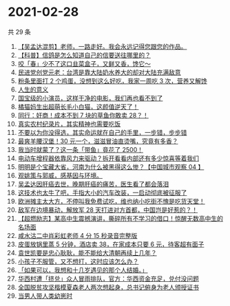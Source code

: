 # 2021-02-28

共 29 条

<!-- BEGIN ZHIHUVIDEO -->
<!-- 最后更新时间 Sun Feb 28 2021 21:09:30 GMT+0800 (CST) -->
1. [【吴孟达混剪】老师，一路走好。我会永远记得您跟您的作品。](https://www.zhihu.com/zvideo/1349060511577866240)
1. [【科普】信鸽是怎么知道自己的信要送往哪里的？](https://www.zhihu.com/zvideo/1349303366200352769)
1. [咬「春」少不了这口韭菜盒子，又鲜又香，馋它～](https://www.zhihu.com/zvideo/1349060515554066432)
1. [民进党创党元老：台湾是靠大陆奶水养大的却对大陆充满敌意](https://www.zhihu.com/zvideo/1349311796575182849)
1. [粉条里面打 2 个鸡蛋，没想到这么好吃，我家一周吃 3 次，营养又解馋](https://www.zhihu.com/zvideo/1349302397651595264)
1. [人生的意义](https://www.zhihu.com/zvideo/1349080747819679745)
1. [国宝级的小演员，这样干净的电影，我们再也看不到了](https://www.zhihu.com/zvideo/1348999719297916928)
1. [橘猫妈生出超萌长毛小白猫，这颜值逆天了！](https://www.zhihu.com/zvideo/1349049214748561408)
1. [同行：奸商！成本不到 7 块的草鱼你敢卖 28？！](https://www.zhihu.com/zvideo/1349012306861449216)
1. [真实农村纪录片，其实精神也需要吃饭](https://www.zhihu.com/zvideo/1348740220901289984)
1. [不要以为你没得选，其实命运就在自己的手里，一步错，步步错](https://www.zhihu.com/zvideo/1349367338316214272)
1. [最爽羊腰汉堡！30 元一个，滋滋冒油直烫嘴，究竟有多香？](https://www.zhihu.com/zvideo/1349411311399399424)
1. [我当时就蒙了？这一条「带鱼」竟花了 2500！](https://www.zhihu.com/zvideo/1348682436021268480)
1. [电动车增程器依靠风力来驱动？拆开看看内部还有多少惊喜等着我们](https://www.zhihu.com/zvideo/1349128980910469120)
1. [明明是个宝藏大省，河南为什么被黑得这么惨？【中国城市观察 04 】](https://www.zhihu.com/zvideo/1348989986222493696)
1. [观姚策与郭威，感基因与环境。](https://www.zhihu.com/zvideo/1349194642303422464)
1. [吴孟达因肝癌去世，晚期肝癌的痛苦，医生看了都会落泪](https://www.zhihu.com/zvideo/1349055910225084416)
1. [这技术也太牛了吧，手指大小的汽车改装，一启动彻底被征服了](https://www.zhihu.com/zvideo/1347935434425675776)
1. [欧洲摊主太大方，不停叫我免费试吃，维也纳小吃街不愧是吃货天堂！](https://www.zhihu.com/zvideo/1349094865548972032)
1. [敌军在边境暴动，解放军 28 天打进对方首都，中国岂是好惹的？！](https://www.zhihu.com/zvideo/1348297155237552128)
1. [【超燃励志】某高中生震撼演讲，撕碎所有不学习的借口！惊醒无数高中生的名场面](https://www.zhihu.com/zvideo/1348658888959610880)
1. [咸水沽二中肖彩虹老师  4 分 15 秒录音完整版](https://www.zhihu.com/zvideo/1348904018178187264)
1. [皮蛋放锅里蒸 5 分钟，酒店卖 38，在家成本只要 6 元，待客超有面子](https://www.zhihu.com/zvideo/1348923443786805248)
1. [袁世凯要是忠心耿耿，能不能给大清朝再续上几年？](https://www.zhihu.com/zvideo/1349078929949466625)
1. [小孩子不服管，又不想打，这时应该怎么办？](https://www.zhihu.com/zvideo/1348648330600239104)
1. [「如果可以，我想和十几岁遇见的那个人结婚。」](https://www.zhihu.com/zvideo/1348737590338801665)
1. [华西村遭「挤兑」众人冒雨排队，官方：华西资金充足，兑付没问题](https://www.zhihu.com/zvideo/1348638578759557120)
1. [全国脱贫攻坚楷模夏森老人两次想起身，总书记俯身为老人颁授证书](https://www.zhihu.com/zvideo/1348272015535693825)
1. [当男人带人类幼崽时](https://www.zhihu.com/zvideo/1348644368639709184)
<!-- END ZHIHUVIDEO -->
